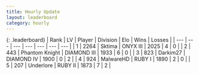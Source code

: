 ```yaml
---
title: Hourly Update
layout: leaderboard
category: hourly
---
```


{: .leaderboard}
| Rank | LV | Player | Division | Elo | Wins | Losses |
| --- | --- | --- | --- | --- | --- | --- |
| <span data-change="-">1</span> | 2264 | <span title="ID: 353063">Sktima</span> | ONYX III | <span data-change="-">2025</span> | <span data-change="-">4</span> | <span data-change="-">0</span> |
| <span data-change="-">2</span> | 443 | <span title="ID: 742939">Phantom Knight</span> | DIAMOND III | <span data-change="-">1933</span> | <span data-change="-">6</span> | <span data-change="-">0</span> |
| <span data-change="-">3</span> | 823 | <span title="ID: 694036">Darkim27</span> | DIAMOND IV | <span data-change="-">1900</span> | <span data-change="-">0</span> | <span data-change="-">2</span> |
| <span data-change="-">4</span> | 924 | <span title="ID: 261794">MalwareHD</span> | RUBY I | <span data-change="-">1890</span> | <span data-change="-">2</span> | <span data-change="-">0</span> |
| <span data-change="-">5</span> | 207 | <span title="ID: 745122">Underlore</span> | RUBY II | <span data-change="-">1873</span> | <span data-change="-">7</span> | <span data-change="-">2</span> |
